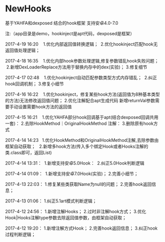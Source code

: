 # NewHooks
基于YAHFA和dexposed 结合的hook框架 支持安卓4.0-7.0

注:（app目录是demo，hookinject是apt代码，dexposed是框架）


2017-4-19 16:20    1.优化内部返回值转换逻辑；  2.优化hookinject匹配hook无返回值处理逻辑；

2017-4-18 16:35    1.优化内部hook参数处理逻辑,修复参数错乱hook失败问题；  2.新增DexLoaderReplace方法用于替换内存中的dex(实验)； 3.修复细节


2017-4-17 02:48    1.优化hookinject自动匹配参数类型方式内存错乱；  2.纠正hook回调机制； 3.修复小细节

2017-4-16 16:22    1.优化hookinject，修复某些hook方法(返回值为8种基本类型的方法)无法修改返回值问题； 2.优化注解配合apt生成代码 新增returnVal参数需要手动设置需要hook方法的返回值


2017-4-15 16:21    1.优化YAHFA部分hook回调基于apt(结合dexposed回调共用一套)： 2.去除HookMethod｜OriginalHookMethod 注解：  3.删除原有hook方式


2017-4-14 14:23    1.优化HookMethod和OriginalHookMethod注解,去除参数由框架自动获取；   2.新增多hook方法(传入多个绑定Hook或者Hooks注解的类.class即可，返回List)


2017-4-14 13:31：  1.新增支持安卓5.0Hook：  2.纠正5.0Hook判断逻辑

2017-4-14 01:09：  1.新增支持安卓7.0Hook(实验)；  2.完善小细节；

2017-4-13 22:03：  1.修复某些类获取Name为null的问题；  2.完善hook返回信息；
 
2017-4-13 01:06：  1.纠正5.1art模式判断逻辑；
 
2017-4-12 24:56：  1.新增注解Hooks；  2.过时非注解hook方式；  3.优化Hook|Hooks注解type参数去除返回值参数，由框架自动获取；
  
2017-4-12 19:20：  1.新增注解方式Hook；  2.完善hook返回信息；  3.纠正hook过程判断逻辑；
 
